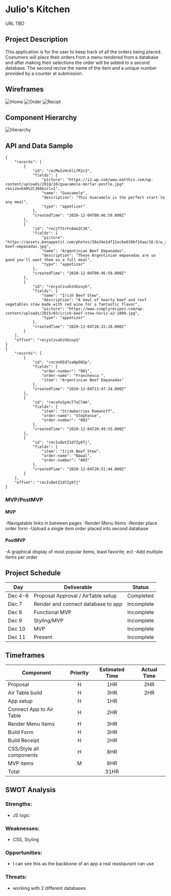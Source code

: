 # Julio's Kitchen

URL TBD

## Project Description
This application is for the user to keep track of all the orders being placed. Costumers will place their orders from a menu rendered from a database and after making their selections the order will be added to a second database. The second recive the name of the item and a unique number provided by a counter at submission. 
## Wireframes
![Home](https://github.com/jpacheco008/julios-kitchen/blob/master/HomeWireFrame.png)
![Order](https://github.com/jpacheco008/julios-kitchen/blob/master/PlaceOrderWireFrame.png)
![Recipt](https://github.com/jpacheco008/julios-kitchen/blob/master/ReceiptWireFrame.png)
## Component Hierarchy
![Hierarchy](https://github.com/jpacheco008/julios-kitchen/blob/master/Julio's%20Kitchen.png)

## API and Data Sample
```
{
    "records": [
        {
            "id": "recMwIzHcklifR2c3",
            "fields": {
                "picture": "https://i2.wp.com/www.eatthis.com/wp-content/uploads/2018/10/guacamole-mortar-pestle.jpg?resize=640%2C360&ssl=1",
                "name": "Guacamole",
                "description": "This Guacamole is the perfect start to any meal",
                "type": "appetizer"
            },
            "createdTime": "2020-12-04T00:46:59.000Z"
        },
        {
            "id": "rec2f7SrFn94o2C26",
            "fields": {
                "picture": "https://assets.bonappetit.com/photos/58a34e1df12ac6e639bf24ae/16:9/w_2560%2Cc_limit/argentinian-beef-empanadas.jpg",
                "name": "Argentinian Beef Empanadas",
                "description": "These Argentinian empanadas are so good you'll want them as a full meal",
                "type": "appetizer"
            },
            "createdTime": "2020-12-04T00:46:59.000Z"
        },
        {
            "id": "recysCsvahzUGzuyG",
            "fields": {
                "name": "Irish Beef Stew",
                "description": "A bowl of hearty beef and roof vegetables stew made with red wine for a fantastic flavor",
                "picture": "https://www.simplyrecipes.com/wp-content/uploads/2015/03/irish-beef-stew-horiz-a2-1800.jpg",
                "type": "appetizer"
            },
            "createdTime": "2020-12-04T20:15:18.000Z"
        }
    ],
    "offset": "recysCsvahzUGzuyG"
}
{
    "records": [
        {
            "id": "recVnREd7saNpEW2p",
            "fields": {
                "order-number": "001",
                "order-name": "Franchesca ",
                "item": "Argentinian Beef Empanadas"
            },
            "createdTime": "2020-12-04T13:47:24.000Z"
        },
        {
            "id": "recaFeSp4cT7uClHm",
            "fields": {
                "item": "Strawberries Romanoff",
                "order-name": "Stephanie",
                "order-number": "002"
            },
            "createdTime": "2020-12-04T20:49:55.000Z"
        },
        {
            "id": "recIx8wtZ1d7Zy6Tj",
            "fields": {
                "item": "Irish Beef Stew",
                "order-name": "Nawal",
                "order-number": "003"
            },
            "createdTime": "2020-12-04T20:51:44.000Z"
        }
    ],
    "offset": "recIx8wtZ1d7Zy6Tj"
}

```

### MVP/PostMVP

#### MVP
-Navigatable links in between pages
-Render Menu Items
-Render place order form
-Upload a single item order placed into second database
#### PostMVP
-A graphical display of most popular items, least favorite, ect
-Add multiple items per order

## Project Schedule

| Day      | Deliverable                                | Status   |
| -------- | ------------------------------------------ | -------- |
|  Dec 4-6 | Proposal Approval / AirTable setup         |Completed |
|  Dec 7   | Render and connect database to app         |Incomplete|
|  Dec 8   | Functional MVP                             |Incomplete|
|  Dec 9   | Styling/MVP                                |Incomplete|
|  Dec 10  | MVP                                        |Incomplete|
|  Dec 11  | Present                                    |Incomplete|

## Timeframes

| Component                 | Priority | Estimated Time | Actual Time |
| ------------------------- | :------: | :------------: | :---------: |
| Proposal                  |    H     |      1HR       |     2HR     |        
| Air Table build           |    H     |      3HR       |     2HR     |        
| App setup                 |    H     |      1HR       |             |         
| Connect App to Air Table  |    H     |      2HR       |             |         
| Render Menu Items         |    H     |      3HR       |             | 
| Build Form                |    H     |      3HR       |             |
| Build Receipt             |    H     |      2HR       |             |    
| CSS/Style all components  |    H     |      8HR       |             |  
| MVP items                 |    M     |      8HR       |             |   
| Total                     |          |      31HR      |             |  
 



## SWOT Analysis

### Strengths:
- JS logic
### Weaknesses:
- CSS, Styling 

### Opportunities:
- I can see this as the backbone of an app a real reastaurant can use
### Threats:
- working with 2 different databases